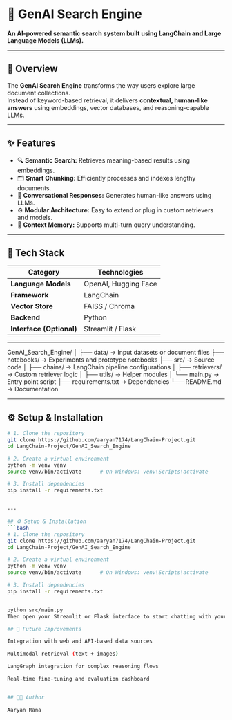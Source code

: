 # 🧠 GenAI Search Engine  
**An AI-powered semantic search system built using LangChain and Large Language Models (LLMs).**

---

## 🚀 Overview  
The **GenAI Search Engine** transforms the way users explore large document collections.  
Instead of keyword-based retrieval, it delivers **contextual, human-like answers** using embeddings, vector databases, and reasoning-capable LLMs.

---

## ✨ Features  
- 🔍 **Semantic Search:** Retrieves meaning-based results using embeddings.  
- 🗂️ **Smart Chunking:** Efficiently processes and indexes lengthy documents.  
- 💬 **Conversational Responses:** Generates human-like answers using LLMs.  
- ⚙️ **Modular Architecture:** Easy to extend or plug in custom retrievers and models.  
- 🧠 **Context Memory:** Supports multi-turn query understanding.  

---

## 🧰 Tech Stack  
| Category | Technologies |
|-----------|--------------|
| **Language Models** | OpenAI, Hugging Face |
| **Framework** | LangChain |
| **Vector Store** | FAISS / Chroma |
| **Backend** | Python |
| **Interface (Optional)** | Streamlit / Flask |

---

GenAI_Search_Engine/
│
├── data/ → Input datasets or document files
├── notebooks/ → Experiments and prototype notebooks
├── src/ → Source code
│ ├── chains/ → LangChain pipeline configurations
│ ├── retrievers/ → Custom retriever logic
│ ├── utils/ → Helper modules
│ └── main.py → Entry point script
├── requirements.txt → Dependencies
└── README.md → Documentation


---

## ⚙️ Setup & Installation  
```bash
# 1. Clone the repository
git clone https://github.com/aaryan7174/LangChain-Project.git
cd LangChain-Project/GenAI_Search_Engine

# 2. Create a virtual environment
python -m venv venv
source venv/bin/activate      # On Windows: venv\Scripts\activate

# 3. Install dependencies
pip install -r requirements.txt


---

## ⚙️ Setup & Installation  
```bash
# 1. Clone the repository
git clone https://github.com/aaryan7174/LangChain-Project.git
cd LangChain-Project/GenAI_Search_Engine

# 2. Create a virtual environment
python -m venv venv
source venv/bin/activate      # On Windows: venv\Scripts\activate

# 3. Install dependencies
pip install -r requirements.txt


python src/main.py
Then open your Streamlit or Flask interface to start chatting with your intelligent search engine.

## 🔮 Future Improvements

Integration with web and API-based data sources

Multimodal retrieval (text + images)

LangGraph integration for complex reasoning flows

Real-time fine-tuning and evaluation dashboard


## 👨‍💻 Author

Aaryan Rana
